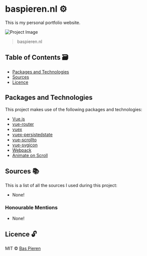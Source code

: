 # baspieren.nl ⚙️

This is my personal portfolio website.

![Project Image](https://imgur.com/bK4kEXW)
> baspieren.nl

## Table of Contents 🗃
* [Packages and Technologies](#packages-and-technologies)
* [Sources](#sources-)
* [Licence](#licence-)

## Packages and Technologies
This project makes use of the following packages and technologies:

  * [Vue.js](https://vuejs.org/)
  * [vue-router](https://router.vuejs.org/)
  * [vuex](https://vuex.vuejs.org/)
  * [vuex-persistedstate](https://github.com/robinvdvleuten/vuex-persistedstate)
  * [vue-scrollto](https://github.com/rigor789/vue-scrollto)
  * [vue-svgicon](https://github.com/MMF-FE/svgicon/tree/master/packages/vue-svgicon)
  * [Webpack](https://webpack.js.org/)
  * [Animate on Scroll](http://michalsnik.github.io/aos/)

## Sources 📚
This is a list of all the sources I used during this project:

  * None!

### Honourable Mentions

  * None!

## Licence 🔓
MIT © [Bas Pieren](https://github.com/BasPieren)
